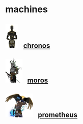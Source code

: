 # machines

## <a href="chronos"><img src="chronos/chronos.png" style="padding: 0px 10px 0px 0px" height="75px" width="auto" alt="image of Chronos from Hades 2"></a> [chronos ](./chronos)

## <a href="moros"><img src="moros/moros.png" style="padding: 0px 10px 0px 0px" height="75px" width="auto" alt="image of Moros from Hades 2"></a> [moros ](./moros)

## <a href="prometheus"><img src="prometheus/prometheus.png" style="padding: 0px 10px 0px 0px" height="75px" width="auto" alt="image of Prometheus from Hades 2"></a> [prometheus ](./prometheus)

